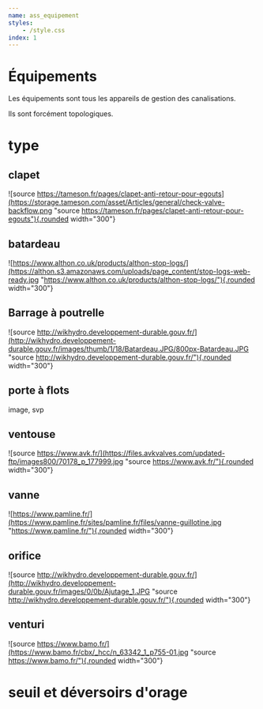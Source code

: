 ```yaml
---
name: ass_equipement
styles: 
    - /style.css
index: 1
---
```

# Équipements

Les équipements sont tous les appareils de gestion des canalisations.

Ils sont forcément topologiques.

# type

## clapet

![source https://tameson.fr/pages/clapet-anti-retour-pour-egouts](https://storage.tameson.com/asset/Articles/general/check-valve-backflow.png "source https://tameson.fr/pages/clapet-anti-retour-pour-egouts"){.rounded width="300"}

## batardeau

![https://www.althon.co.uk/products/althon-stop-logs/](https://althon.s3.amazonaws.com/uploads/page_content/stop-logs-web-ready.jpg "https://www.althon.co.uk/products/althon-stop-logs/"){.rounded width="300"}

## Barrage à poutrelle

![source http://wikhydro.developpement-durable.gouv.fr/](http://wikhydro.developpement-durable.gouv.fr/images/thumb/1/18/Batardeau.JPG/800px-Batardeau.JPG "source http://wikhydro.developpement-durable.gouv.fr/"){.rounded width="300"}

## porte à flots

image, svp

## ventouse

![source https://www.avk.fr/](https://files.avkvalves.com/updated-ftp/images800/70178_p_177999.jpg "source https://www.avk.fr/"){.rounded width="300"}

## vanne

![https://www.pamline.fr/](https://www.pamline.fr/sites/pamline.fr/files/vanne-guillotine.jpg "https://www.pamline.fr/"){.rounded width="300"}

## orifice

![source http://wikhydro.developpement-durable.gouv.fr/](http://wikhydro.developpement-durable.gouv.fr/images/0/0b/Ajutage_1.JPG "source http://wikhydro.developpement-durable.gouv.fr/"){.rounded width="300"}

## venturi

![source https://www.bamo.fr/](https://www.bamo.fr/cbx/_hcc/n_63342_1_p755-01.jpg "source https://www.bamo.fr/"){.rounded width="300"}

# seuil et déversoirs d'orage
